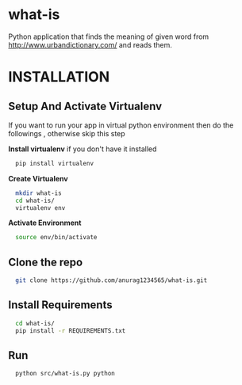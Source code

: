 # what-is
Python application that finds the meaning of given word from http://www.urbandictionary.com/ and reads them.

# INSTALLATION

## Setup And Activate Virtualenv
If you want to run your app in virtual python environment then do the followings , otherwise skip this step

**Install virtualenv** if you don't have it installed
```sh
  pip install virtualenv
```
**Create Virtualenv**
```sh
  mkdir what-is
  cd what-is/
  virtualenv env
```
**Activate Environment**
```sh
  source env/bin/activate
```

## Clone the repo
```sh
  git clone https://github.com/anurag1234565/what-is.git
```
## Install Requirements
```sh
  cd what-is/
  pip install -r REQUIREMENTS.txt
```
## Run
```sh
  python src/what-is.py python
```
